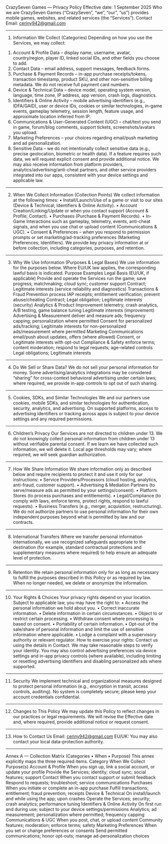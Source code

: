 CrazySeven Games — Privacy Policy
Effective date: 1 September 2025
Who we are
CrazySeven Games (“CrazySeven”, “we”, “our”, “us”) provides mobile games, websites, and related services (the “Services”).
Contact
Email: ceriny942@gmail.com

________________________________________
1) Information We Collect (Categories)
Depending on how you use the Services, we may collect:
1.	Account & Profile Data – display name, username, avatar, country/region, player ID, linked social IDs, and other fields you choose to add.
2.	Contact Data – email address, support messages, feedback forms.
3.	Purchase & Payment Records – in-app purchase receipts/tokens, transaction timestamp, product SKU, and other non-sensitive billing metadata. We do not receive full payment card numbers.
4.	Device & Technical Data – device model, operating system version, language, time zone, IP address, app version, crash logs, diagnostics.
5.	Identifiers & Online Activity – mobile advertising identifiers (e.g., IDFA/GAID), user or device IDs, cookies or similar technologies, in-game events, gameplay telemetry, session length, feature usage, and approximate location inferred from IP.
6.	Communications & User-Generated Content (UGC) – chat/text you send in game, forum/blog comments, support tickets, screenshots/avatars you upload.
7.	Marketing Preferences – your choices regarding email/push marketing and ad personalization.
8.	Sensitive Data – we do not intentionally collect sensitive data (e.g., precise geolocation, biometric or health data). If a feature requires such data, we will request explicit consent and provide additional notice.
We may also receive information from platform providers, analytics/advertising/anti-cheat partners, and other service providers integrated into our apps, consistent with your device settings and applicable law.
________________________________________
2) When We Collect Information (Collection Points)
We collect information at the following times:
•	Install/Launch/Use of a game or visit to our sites (Device & Technical; Identifiers & Online Activity).
•	Account Creation/Linking/Update or when you contact support (Account & Profile; Contact).
•	Purchases (Purchase & Payment Records).
•	In-Game Interactions such as gameplay, telemetry, events, anti-cheat signals, and when you use chat or upload content (Communications & UGC).
•	Consent & Preferences – when you respond to permission prompts or set marketing/ad-tracking preferences (Marketing Preferences; Identifiers).
We provide key privacy information at or before collection, including categories, purposes, and retention.
________________________________________
3) Why We Use Information (Purposes & Legal Bases)
We use information for the purposes below. Where EU/UK law applies, the corresponding lawful basis is indicated.
Purpose	Examples	Legal Basis (EU/UK, if applicable)
Provide and operate the Services	run the game; save progress; matchmaking; cloud sync; customer support	Contract; Legitimate interests (service reliability and diagnostics)
Transactions & Fraud Prevention	process IAP receipts; entitlement verification; prevent abuse/cheating	Contract; Legal obligation; Legitimate interests (security)
Analytics & Product Improvement	telemetry, crash analytics, A/B testing, game balance tuning	Legitimate interests (improvement)
Advertising & Measurement	deliver and measure ads; frequency capping; personalization where permitted	Consent for personalized ads/tracking; Legitimate interests for non-personalized ads/measurement where permitted
Marketing Communications	email/push about updates, offers (where allowed)	Consent, or Legitimate interests with opt-out
Compliance & Safety	enforce terms; content moderation; respond to legal requests; age-related controls	Legal obligations; Legitimate interests
________________________________________
4) Do We Sell or Share Data?
We do not sell your personal information for money. Some advertising/analytics integrations may be considered “sharing” for cross-context behavioral advertising under certain laws; where required, we provide in-app controls to opt out of such sharing.
________________________________________
5) Cookies, SDKs, and Similar Technologies
We and our partners use cookies, mobile SDKs, and similar technologies for authentication, security, analytics, and advertising. On supported platforms, access to advertising identifiers or tracking across apps is subject to your device settings and any required permissions.
________________________________________
6) Children’s Privacy
Our Services are not directed to children under 13. We do not knowingly collect personal information from children under 13 without verifiable parental consent. If we learn we have collected such information, we will delete it. Local age thresholds may vary; where required, we will seek guardian authorization.
________________________________________
7) How We Share Information
We share information only as described below and require recipients to protect it and use it only for our instructions:
•	Service Providers/Processors (cloud hosting, analytics, anti-fraud, customer support).
•	Advertising & Mediation Partners (to serve/measure ads as permitted by your settings/consent).
•	Platform Stores (to process purchases and entitlements).
•	Legal/Compliance (to comply with laws, enforce terms, protect rights, respond to lawful requests).
•	Business Transfers (e.g., merger, acquisition, restructuring).
We do not authorize partners to use personal information for their own independent purposes beyond what is permitted by law and our contracts.
________________________________________
8) International Transfers
Where we transfer personal information internationally, we use recognized safeguards appropriate to the destination (for example, standard contractual protections and supplementary measures where required) to help ensure an adequate level of protection.
________________________________________
9) Retention
We retain personal information only for as long as necessary to fulfill the purposes described in this Policy or as required by law. When no longer needed, we delete or anonymize the information.
________________________________________
10) Your Rights & Choices
Your privacy rights depend on your location. Subject to applicable law, you may have the right to:
•	Access the personal information we hold about you.
•	Correct inaccurate information.
•	Delete information in certain circumstances.
•	Object to or restrict certain processing.
•	Withdraw consent where processing is based on consent.
•	Portability of certain information.
•	Opt-out of the sale/share of personal information and limit the use of sensitive information where applicable.
•	Lodge a complaint with a supervisory authority or relevant regulator.
How to exercise your rights: Contact us using the details in Contact. We may take reasonable steps to verify your identity. You may also control advertising preferences via device settings and in-app privacy controls (where available), including limiting or resetting advertising identifiers and disabling personalized ads where supported.
________________________________________
11) Security
We implement technical and organizational measures designed to protect personal information (e.g., encryption in transit, access controls, auditing). No system is completely secure; please keep your account credentials confidential.
________________________________________
12) Changes to This Policy
We may update this Policy to reflect changes in our practices or legal requirements. We will revise the Effective date and, where required, provide additional notice or request consent.
________________________________________
13) How to Contact Us
Email: ceriny942@gmail.com
EU/UK: You may also contact your local data-protection authority.

________________________________________
Annex A — Collection Matrix (Categories • When • Purpose)
This annex explicitly maps the three required items.
Category	When We Collect	Purpose(s)
Account & Profile	When you sign up, link a social account, or update your profile	Provide the Services; identity; cloud sync; social features; support
Contact	When you contact support or submit feedback	Respond to requests; troubleshoot; service communications
Purchases	When you initiate or complete an in-app purchase	Fulfill transactions; entitlement; fraud prevention; receipts
Device & Technical	On install/launch and while using the app; upon crashes	Operate the Services; security; crash analytics; performance tuning
Identifiers & Online Activity	On first run and during use; subject to your device settings/permissions	Analytics; ad measurement; personalization where permitted; frequency capping
Communications & UGC	When you post, chat, or upload content	Community features; moderation; enforce terms; safety
Marketing Preferences	When you set or change preferences or consents	Send permitted communications; honor opt-outs; manage ad-personalization choices

